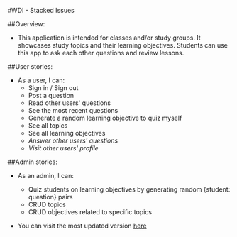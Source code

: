 #WDI - Stacked Issues

##Overview:
- This application is intended for classes and/or study groups. It showcases study topics and their learning objectives. Students can use this app to ask each other questions and review lessons.

##User stories:
- As a user, I can:
  - Sign in / Sign out
  - Post a question
  - Read other users' questions
  - See the most recent questions
  - Generate a random learning objective to quiz myself
  - See all topics
  - See all learning objectives
  - *Answer other users' questions*
  - *Visit other users' profile*

##Admin stories:
- As an admin, I can:
  - Quiz students on learning objectives by generating random {student: question} pairs
  - CRUD topics
  - CRUD objectives related to specific topics

- You can visit the most updated version [here](https://wdidc4.herokuapp.com/)
